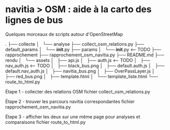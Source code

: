 navitia > OSM : aide à la carto des lignes de bus
============================================================

Quelques morceaux de scripts autour d'OpenStreetMap

.
├── collecte
│   └── analyse
├── collect_osm_relations.py
├── default_params
│   └── __init__.py
├── params
│   └── __init__.py <-- TODO
├── rapprochement
├── rapprochement_osm_navitia.py
├── README.md
├── rendu
│   └── assets
│       ├── api.js
│       ├── auth.js <-- TODO
│       ├── nav_auth.js <-- TODO
│       ├── black_bus.png
│       ├── default.auth.js
│       ├── default.nav_auth.js
│       ├── navitia_bus.png
│       ├── OverPassLayer.js
│       ├── red_bus.png
│       ├── template.html
│       └── template_liste.html
└── route_to_html.py

Étape 1 - collecter des relations OSM
fichier collect_osm_relations.py

Étape 2 - trouver les parcours navitia correspondantes
fichier rapprochement_osm_navitia.py

Étape 3 - afficher les deux sur une même page pour analyses et comparaisons
fichier route_to_html.py

